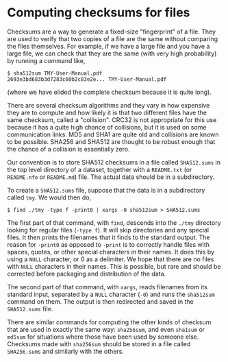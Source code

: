 # Computing checksums for files

Checksums are a way to generate a fixed-size "fingerprint" of a file. They are used to verify that two copies of a file are the same without comparing the files themselves. For example, if we have a large file and you have a large file, we can check that they are the same (with very high probability) by running a command like,

    $ sha512sum TMY-User-Manual.pdf 
    2693e3bd683b3d7283c60b2c83e2e... TMY-User-Manual.pdf
    
(where we have elided the complete checksum because it is quite long).

There are several checksum algorithms and they vary in how expensive they are to compute and how likely it is that two different files have the same checksum, called a "collision". CRC32 is not appropriate for this use because it has a quite high chance of collisions, but it is used on some communication links. MD5 and SHA1 are quite old and collisions are known to be possible. SHA256 and SHA512 are thought to be robust enough that the chance of a collision is essentially zero.

Our convention is to store SHA512 checksums in a file called `SHA512.sums` in the top level directory of a dataset, together with a `README.txt` (or `README.nfo` or `README.md`) file. The actual data should be in a subdirectory.

To create a `SHA512.sums` file, suppose that the data is in a subdirectory called `tmy`. We would then do,

    $ find ./tmy -type f -print0 | xargs -0 sha512sum > SHA512.sums

The first part of that command, with `find`, descends into the `./tmy` directory looking for regular files (`-type f`). It will skip directories and any special files. It then prints the filenames that it finds to the standard output. The reason for `-print0` as opposed to `-print` is to correctly handle files with spaces, quotes, or other special characters in their names. It does this by using a `NULL` character, or 0 as a delimiter. We hope that there are no files with `NULL` characters in their names. This is possible, but rare and should be corrected before packaging and distribution of the data.

The second part of that command, with `xargs`, reads filenames from its standard input, separated by a `NULL` character (`-0`) and runs the `sha512sum` command on them. The output is then redirected and saved in the `SHA512.sums` file.

There are similar commands for computing the other kinds of checksum that are used in exactly the same way: `sha256sum`, and even `sha1sum` or `md5sum` for situations where those have been used by someone else. Checksums made with `sha256sum` should be stored in a file called `SHA256.sums` and similarly with the others.
